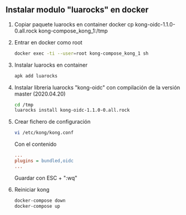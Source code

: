 ## Instalar modulo "luarocks" en docker

1. Copiar paquete luarocks en container
   docker cp kong-oidc-1.1.0-0.all.rock kong-compose_kong_1:/tmp

2. Entrar en docker como root

    ```sh
    docker exec -ti --user=root kong-compose_kong_1 sh
    ```

3. Instalar luarocks en container

    ```sh
    apk add luarocks
    ```

4. Instalar libreria luarocks "kong-oidc" con compilación de la versión master (2020.04.20)

    ```sh
    cd /tmp
    luarocks install kong-oidc-1.1.0-0.all.rock
    ```

5. Crear fichero de configuración

    ```sh
    vi /etc/kong/kong.conf
    ```

    Con el contenido

    ```ini
    ...
    plugins = bundled,oidc
    ...
    ```

    Guardar con ESC + ":wq"

6. Reiniciar kong
    ```sh
    docker-compose down
    docker-compose up
    ```

